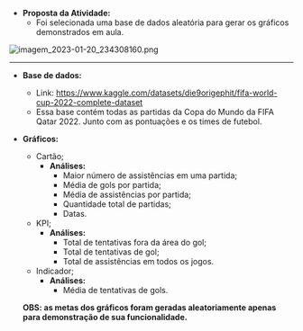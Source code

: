 - **Proposta da Atividade:** 
  - Foi selecionada uma base de dados aleatória para gerar os gráficos demonstrados em aula.  

![imagem_2023-01-20_234308160.png](https://s2.loli.net/2023/01/21/anE3cirzh1tkwJ9.png)

______

- **Base de dados:** 
  - Link: https://www.kaggle.com/datasets/die9origephit/fifa-world-cup-2022-complete-dataset 
  - Essa base contém todas as partidas da Copa do Mundo da FIFA Qatar 2022. Junto com as pontuações e os times de futebol. 
  
- **Gráficos:** 
  - Cartão; 
    - **Análises:** 
      - Maior número de assistências em uma partida; 
      - Média de gols por partida; 
      - Média de assistências por partida; 
      - Quantidade total de partidas; 
      - Datas.  
  - KPI; 
    - **Análises:** 
      - Total de tentativas fora da área do gol; 
      - Total de tentativas de gol; 
      - Total de assistências em todos os jogos. 
  - Indicador; 
    - **Análises:** 
      - Média de tentativas de gols. 
  
  **OBS: as metas dos gráficos foram geradas aleatoriamente apenas para demonstração de sua funcionalidade.**
